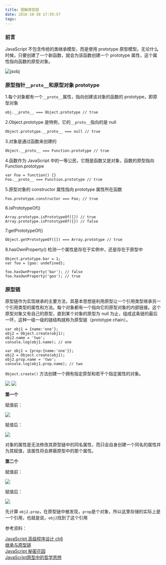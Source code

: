 ```yaml
---
title: 图解原型链
date: 2016-10-30 17:59:57
tags:
---
```


### 前言

JavaScript 不包含传统的类继承模型，而是使用 prototype 原型模型。无论什么时候，只要创建了一个新函数，就会为该函数创建一个 prototype 属性，这个属性指向函数的原型对象。

![jsobj](http://7xq3d5.com1.z0.glb.clouddn.com/jsobj_full.jpg?imageView2/2/w/500)

### 原型指针`__proto__`和原型对象 prototype 

1.每个对象都有一个`__proto__`属性，指向创建该对象的函数的 prototype，即原型对象

    obj.__proto__ === Object.prototype // true
	
2.Object.prototype 是特例，它的`__proto__`指向的是 null

    Object.prototype.__proto__ === null // true

3.对象是通过函数来创建的

    Object.__proto__ === Function.prototype // true

4.函数作为 JavaScript 中的一等公民，它既是函数又是对象，函数的原型指向 Function.prototype

	var Foo = function() {}
	Foo.__proto__ === Function.prototype // true

5.原型对象的 constructor 属性指向 prototype 属性所在函数

    Foo.prototype.constructor === Foo; // true	
6.isPrototypeOf()

	Array.prototype.isPrototypeOf([]) // true
	Array.prototype.isPrototypeOf({}) // false
	
7.getPrototypeOf()
    
    Object.getPrototypeOf([]) === Array.prototype // true
    
8.hasOwnProperty() 检测一个属性是存在于实例中，还是存在于原型中

	Object.prototype.bar = 1; 
	var foo = {goo: undefined};
	
	foo.hasOwnProperty('bar'); // false
	foo.hasOwnProperty('goo'); // true


### 原型链

原型链作为实现继承的主要方法，其基本思想是利用原型让一个引用类型继承另一个引用类型的属性和方法。每个对象都有一个指向它的原型对象的内部链接。这个原型对象又有自己的原型，直到某个对象的原型为 null 为止，组成这条链的最后一环，这种一级一级的链结构就称为原型链（prototype chain）。

	var obj1 = {name:'one'};
	obj2 = Object.create(obj1);
	obj2.name = 'two';
	console.log(obj1.name); // one
	
	var obj1 = {prop:{name:'one'}};
	obj2 = Object.create(obj1);
	obj2.prop.name = 'two';
	console.log(obj1.prop.name); // two
	
`Object.create()` 方法创建一个拥有指定原型和若干个指定属性的对象。

![](http://7xq3d5.com1.z0.glb.clouddn.com/967140747-56f2a283782c8_articlex.jpeg?imageView2/2/w/380)
![](http://7xq3d5.com1.z0.glb.clouddn.com/2853717689-56f2a2a23b11d_articlex.jpeg?imageView2/2/w/390)

**第一个**

赋值前：

![](http://7xq3d5.com1.z0.glb.clouddn.com/%E5%B1%8F%E5%B9%95%E5%BF%AB%E7%85%A7%202016-10-30%20%E4%B8%8B%E5%8D%885.45.58.png?imageView2/2/w/200)

赋值后：

![](http://7xq3d5.com1.z0.glb.clouddn.com/%E5%B1%8F%E5%B9%95%E5%BF%AB%E7%85%A7%202016-10-30%20%E4%B8%8B%E5%8D%885.46.11.png?imageView2/2/w/200)

对象的属性是无法修改其原型链中的同名属性，而只会自身创建一个同名的属性并为其赋值，该属性将会屏蔽原型中的那个属性。

**第二个**

赋值前：

![](http://7xq3d5.com1.z0.glb.clouddn.com/%E5%B1%8F%E5%B9%95%E5%BF%AB%E7%85%A7%202016-10-30%20%E4%B8%8B%E5%8D%885.42.46.png?imageView2/2/w/200)

赋值后：

![](http://7xq3d5.com1.z0.glb.clouddn.com/%E5%B1%8F%E5%B9%95%E5%BF%AB%E7%85%A7%202016-10-30%20%E4%B8%8B%E5%8D%885.39.58.png?imageView2/2/w/200)

先计算 `obj2.prop`，在原型链中被发现，`prop`是个对象，所以这里存储的实际上是一个引用，也就是说，`obj2`找到了这个引用
	
	
参考资料：

[JavaScript 高级程序设计 ch6]()  
[继承与原型链](https://developer.mozilla.org/zh-CN/docs/Web/JavaScript/Inheritance_and_the_prototype_chain)  
[JavaScript 秘密花园](http://bonsaiden.github.io/JavaScript-Garden/zh/)  
[JavaScript原型中的哲学思想](http://huang-jerryc.com/2016/06/28/JavaScript%E5%8E%9F%E5%9E%8B%E4%B8%AD%E7%9A%84%E5%93%B2%E5%AD%A6%E6%80%9D%E6%83%B3/)  
[]()  
